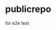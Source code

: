 # publicrepo
for e2e test


























































































































































































































































































































































































































































































































































































































































































































































































































































































































































































































































































































































































































































































































































































































































































































































































































































































































































































































































































































































































































































































































































































































































































































































































